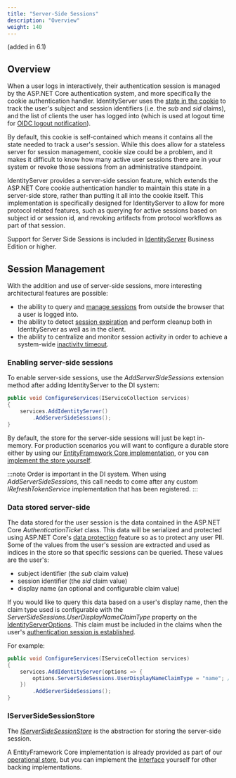 ```yaml
---
title: "Server-Side Sessions"
description: "Overview"
weight: 140
---
```


(added in 6.1)

## Overview

When a user logs in interactively, their authentication session is managed by the ASP.NET Core authentication system, and more specifically the cookie authentication handler.
IdentityServer uses the [state in the cookie](/identityserver/v6/ui/login/session#well-known-claims-issued-from-the-login-page) to track the user's subject and session identifiers (i.e. the *sub* and *sid* claims), and the list of clients the user has logged into (which is used at logout time for [OIDC logout notification](/identityserver/v6/ui/logout/notification)).

By default, this cookie is self-contained which means it contains all the state needed to track a user's session.
While this does allow for a stateless server for session management, cookie size could be a problem, and it makes it difficult to know how many active user sessions there are in your system or revoke those sessions from an administrative standpoint.

IdentityServer provides a server-side session feature, which extends the ASP.NET Core cookie authentication handler to maintain this state in a server-side store, rather than putting it all into the cookie itself.
This implementation is specifically designed for IdentityServer to allow for more protocol related features, such as querying for active sessions based on subject id or session id, and revoking artifacts from protocol workflows as part of that session.

Support for Server Side Sessions is included in [IdentityServer](https://duendesoftware.com/products/identityserver) Business Edition or higher. 

## Session Management

With the addition and use of server-side sessions, more interesting architectural features are possible:

* the ability to query and [manage sessions](session_management) from outside the browser that a user is logged into.
* the ability to detect [session expiration](session_expiration) and perform cleanup both in IdentityServer as well as in the client.
* the ability to centralize and monitor session activity in order to achieve a system-wide [inactivity timeout](inactivity_timeout).


### Enabling server-side sessions

To enable server-side sessions, use the *AddServerSideSessions* extension method after adding IdentityServer to the DI system:

```cs
public void ConfigureServices(IServiceCollection services)
{
    services.AddIdentityServer()
        .AddServerSideSessions();
}
```

By default, the store for the server-side sessions will just be kept in-memory.
For production scenarios you will want to configure a durable store either by using our [EntityFramework Core implementation](/identityserver/v6/data/ef#operational-store), or you can [implement the store yourself](/identityserver/v6/reference/stores/server_side_sessions).

:::note
Order is important in the DI system.
When using *AddServerSideSessions*, this call needs to come after any custom *IRefreshTokenService* implementation that has been registered.
:::

### Data stored server-side

The data stored for the user session is the data contained in the ASP.NET Core *AuthenticationTicket* class.
This data will be serialized and protected using ASP.NET Core's [data protection](/identityserver/v6/deployment/data_protection) feature so as to protect any user PII.
Some of the values from the user's session are extracted and used as indices in the store so that specific sessions can be queried.
These values are the user's:

* subject identifier (the *sub* claim value)
* session identifier (the *sid* claim value)
* display name (an optional and configurable claim value)

If you would like to query this data based on a user's display name, then the claim type used is configurable with the *ServerSideSessions.UserDisplayNameClaimType* property on the [IdentityServerOptions](/identityserver/v6/reference/options#authentication).
This claim must be included in the claims when the user's [authentication session is established](/identityserver/v6/ui/login/session).

For example:

```cs
public void ConfigureServices(IServiceCollection services)
{
    services.AddIdentityServer(options => {
        options.ServerSideSessions.UserDisplayNameClaimType = "name"; // or "email" perhaps
    })
        .AddServerSideSessions();
}
```

### IServerSideSessionStore

The [*IServerSideSessionStore*](/identityserver/v6/reference/stores/server_side_sessions) is the abstraction for storing the server-side session.

A EntityFramework Core implementation is already provided as part of our [operational store](/identityserver/v6/data/ef#operational-store), but you can implement the [interface](/identityserver/v6/reference/stores/server_side_sessions) yourself for other backing implementations.
